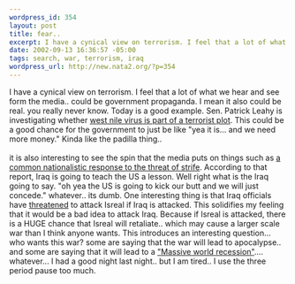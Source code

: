```yaml
--- 
wordpress_id: 354
layout: post
title: fear..
excerpt: I have a cynical view on terrorism. I feel that a lot of what we hear and see form the media.. could be government propaganda. I mean it also could be real. you really never know. Today is a good example. Sen. Patrick Leahy is investigating whether west nile virus is p...
date: 2002-09-13 16:36:57 -05:00
tags: search, war, terrorism, iraq
wordpress_url: http://new.nata2.org/?p=354
---
```

I have a cynical view on terrorism. I feel that a lot of what we hear and see form the media.. could be government propaganda. I mean it also could be real. you really never know. Today is a good example. Sen. Patrick Leahy is investigating whether <a href="http://story.news.yahoo.com/news?tmpl=story2&amp;cid=519&amp;u=/ap/20020912/ap_on_re_us/leahy_west_nile_1&amp;printer=1">west nile virus is part of a terrorist plot</a>. This could be a good chance for the government to just be like "yea it is... and we need more money." Kinda like the padilla thing.. <br/><br/>it is also interesting to see the spin that the media puts on things such as <a href="http://sg.search.yahoo.com/search/news_sg_pf?p=ukey%3A5167013">a common nationalistic response to the threat of strife</a>. According to that report, Iraq is going to teach the US a lesson. Well right what is the Iraq going to say. "oh yea the US is going to kick our butt and we will just concede." whatever.. its dumb. One interesting thing is that Iraq officials have <a href="http://drudgereport.com/flash.htm">threatened</a> to attack Isreal if Iraq is attacked. This solidifies my feeling that it would be a bad idea to attack Iraq. Because if Isreal is attacked, there is a HUGE chance that Isreal will retaliate.. which may cause a larger scale war than I think anyone wants. This introduces an interesting question... who wants this war? some are saying that the war will lead to apocalypse.. and some are saying that it will lead to a <a href="http://www.zawya.com/story.cfm?id=255h2625&amp;query=xinhua&amp;searchmethod=Keywords">"Massive world recession"</a>....
<br/>whatever... I had a good night last night.. but I am tired.. I use the three period pause too much. 
